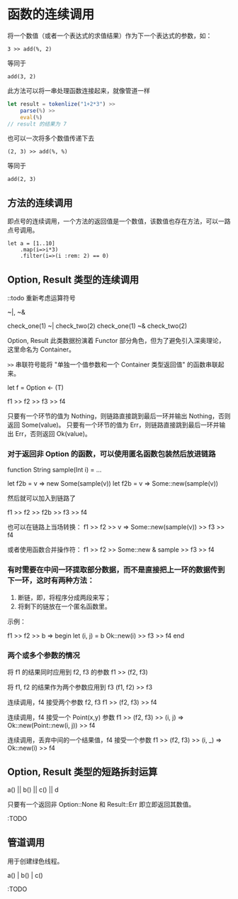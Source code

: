 # 函数的连续调用

<!--
## 一般函数的连续调用

### 类型方法

:TODO

### 参数传参（::TODO 不再支持）

数据作为函数的最后一个参数传递

"hello" -> writeLine()
-->

将一个数值（或者一个表达式的求值结果）作为下一个表达式的参数，如：


`3 >> add(%, 2)`

等同于

`add(3, 2)`

此方法可以将一串处理函数连接起来，就像管道一样

```js
let result = tokenlize("1+2*3") >>
    parse(%) >>
    eval(%)
// result 的结果为 7
```

也可以一次将多个数值传递下去

`(2, 3) >> add(%, %)`

等同于

`add(2, 3)`

## 方法的连续调用

即点号的连续调用，一个方法的返回值是一个数值，该数值也存在方法，可以一路点号调用。

```
let a = [1..10]
    .map(i=>i*3)
    .filter(i=>(i :rem: 2) == 0)
```

## Option, Result 类型的连续调用

::todo 重新考虑运算符号

~|, ~&

check_one(1) ~| check_two(2)
check_one(1) ~& check_two(2)


Option, Result 此类数据扮演着 Functor 部分角色，但为了避免引入深奥理论，这里命名为 Container。

`>>` 串联符号能将 "单独一个值参数和一个 Container 类型返回值" 的函数串联起来。

let f = Option <- (T)

f1 >> f2 >> f3 >> f4

只要有一个环节的值为 Nothing，则链路直接跳到最后一环并输出 Nothing，否则返回 Some(value)。
只要有一个环节的值为 Err，则链路直接跳到最后一环并输出 Err，否则返回 Ok(value)。

### 对于返回非 Option 的函数，可以使用匿名函数包装然后放进链路

function String sample(Int i) = ...

let f2b = v => new Some(sample(v))
let f2b = v => Some::new(sample(v))

然后就可以加入到链路了

f1 >> f2 >> f2b >> f3 >> f4

也可以在链路上当场转换：
f1 >> f2 >> v => Some::new(sample(v)) >> f3 >> f4

或者使用函数合并操作符：
f1 >> f2 >> Some::new & sample >> f3 >> f4

### 有时需要在中间一环提取部分数据，而不是直接把上一环的数据传到下一环，这时有两种方法：
1. 断链，即，将程序分成两段来写；
2. 将剩下的链放在一个匿名函数里。

示例：

f1 >> f2 >>
    b => begin
        let (i, j) = b
        Ok::new(i) >> f3 >> f4
    end

### 两个或多个参数的情况

将 f1 的结果同时应用到 f2, f3 的参数
f1 >> (f2, f3)

将 f1, f2 的结果作为两个参数应用到 f3
(f1, f2) >> f3

连续调用，f4 接受两个参数 f2, f3
f1 >> (f2, f3) >> f4

连续调用，f4 接受一个 Point(x,y) 参数
f1 >> (f2, f3) >> (i, j) => Ok::new(Point::new(i, j)) >> f4

连续调用，丢弃中间的一个结果值，f4 接受一个参数
f1 >> (f2, f3) >> (i, _) => Ok::new(i) >> f4

## Option, Result 类型的短路拆封运算

a() || b() || c() || d

只要有一个返回非 Option::None 和 Result::Err 即立即返回其数值。

:TODO

## 管道调用

用于创建绿色线程。

a() | b() | c()

:TODO